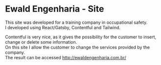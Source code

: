 # Ewald Engenharia - Site

This site was developed for a training company in occupational safety. <br>
I developed using React/Gatsby, Contentful and Tailwind. <br>

Contentful is very nice, as it gives the possibility for the customer to insert, change or
delete some information.<br>
On this site I allow the customer to change the services provided by the company.<br>
The result can be accessed http://ewaldengenharia.com.br/
